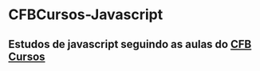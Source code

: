 # CFBCursos-Javascript

## Estudos de javascript seguindo as aulas do <a href="https://www.youtube.com/playlist?list=PLx4x_zx8csUj3IbPQ4_X5jis_SkCol3eC">CFB Cursos</a>

